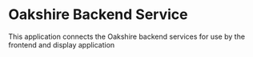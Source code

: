 # Oakshire Backend Service
This application connects the Oakshire backend services for use by the frontend and display application
